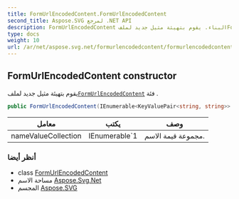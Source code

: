 ```yaml
---
title: FormUrlEncodedContent.FormUrlEncodedContent
second_title: Aspose.SVG لمرجع .NET API
description: FormUrlEncodedContent البناء. يقوم بتهيئة مثيل جديد لملفFormUrlEncodedContent فئة .
type: docs
weight: 10
url: /ar/net/aspose.svg.net/formurlencodedcontent/formurlencodedcontent/
---
```

## FormUrlEncodedContent constructor

يقوم بتهيئة مثيل جديد لملف[`FormUrlEncodedContent`](../) فئة .

```csharp
public FormUrlEncodedContent(IEnumerable<KeyValuePair<string, string>> nameValueCollection)
```

| معامل | يكتب | وصف |
| --- | --- | --- |
| nameValueCollection | IEnumerable`1 | مجموعة قيمة الاسم. |

### أنظر أيضا

* class [FormUrlEncodedContent](../)
* مساحة الاسم [Aspose.Svg.Net](../../formurlencodedcontent/)
* المجسم [Aspose.SVG](../../../)


